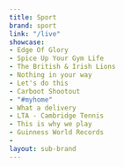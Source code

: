 ```yaml
---
title: Sport
brand: sport
link: "/live"
showcase:
- Edge Of Glory
- Spice Up Your Gym Life
- The British & Irish Lions
- Nothing in your way
- Let's do this
- Carboot Shootout
- "#myhome"
- What a delivery
- LTA - Cambridge Tennis
- This is why we play
- Guinness World Records
- 
layout: sub-brand
---
```


